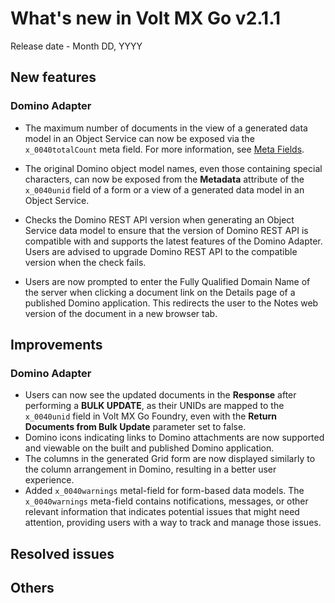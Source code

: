# What's new in Volt MX Go v2.1.1

Release date - Month DD, YYYY

## New features

### Domino Adapter

- The maximum number of documents in the view of a generated data model in an Object Service can now be exposed via the `x_0040totalCount` meta field. For more information, see [Meta Fields](../../topicguides/datamodel.md#meta-fields).

- The original Domino object model names, even those containing special characters, can now be exposed from the **Metadata** attribute of the `x_0040unid` field of a form or a view of a generated data model in an Object Service.

- Checks the Domino REST API version when generating an Object Service data model to ensure that the version of Domino REST API is compatible with and supports the latest features of the Domino Adapter. Users are advised to upgrade Domino REST API to the compatible version when the check fails.

- Users are now prompted to enter the Fully Qualified Domain Name of the server when clicking a document link on the Details page of a published Domino application. This redirects the user to the Notes web version of the document in a new browser tab.

## Improvements

### Domino Adapter

- Users can now see the updated documents in the **Response** after performing a **BULK UPDATE**, as their UNIDs are mapped to the `x_0040unid` field in Volt MX Go Foundry, even with the **Return Documents from Bulk Update** parameter set to false.
- Domino icons indicating links to Domino attachments are now supported and viewable on the built and published Domino application.
- The columns in the generated Grid form are now displayed similarly to the column arrangement in Domino, resulting in a better user experience.
- Added `x_0040warnings` metal-field for form-based data models. The `x_0040warnings` meta-field contains notifications, messages, or other relevant information that indicates potential issues that might need attention, providing users with a way to track and manage those issues.

## Resolved issues

## Others